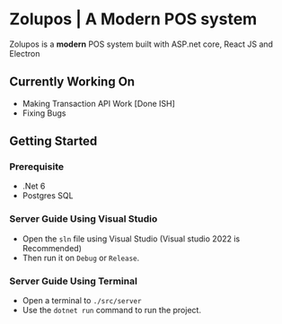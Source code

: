 # Zolupos | A Modern POS system
Zolupos is a **modern** POS system built with ASP.net core, React JS and Electron

## Currently Working On
- Making Transaction API Work [Done ISH]
- Fixing Bugs

## Getting Started
### Prerequisite
- .Net 6
- Postgres SQL  

### Server Guide Using Visual Studio
- Open the `sln` file using Visual Studio (Visual studio 2022 is Recommended)
- Then run it on `Debug` or `Release`.

### Server Guide Using Terminal
- Open a terminal to `./src/server`
- Use the `dotnet run` command to run the project.